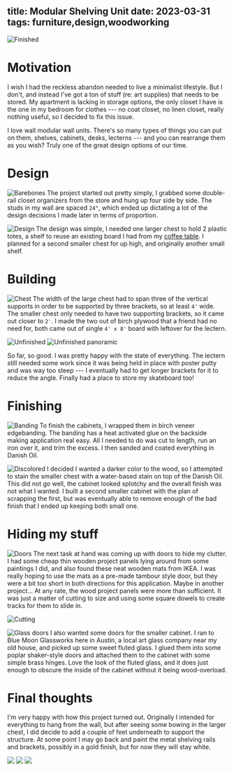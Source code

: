 title: Modular Shelving Unit
date: 2023-03-31
tags: furniture,design,woodworking
---
![Finished](14.jpeg)
# Motivation
I wish I had the reckless abandon needed to live a minimalist lifestyle. But I don't, and instead I've got a ton of stuff (re: art supplies) that needs to be stored. My apartment is lacking in storage options, the only closet I have is the one in my bedroom for clothes --- no coat closet, no linen closet, really nothing useful, so I decided to fix this issue.

I love wall modular wall units. There's so many types of things you can put on them, shelves, cabinets, desks, lecterns --- and you can rearrange them as you wish? Truly one of the great design options of our time. 

# Design
![Barebones](1.jpeg)
The project started out pretty simply, I grabbed some double-rail closet organizers from the store and hung up four side by side. The studs in my wall are spaced `24"`, which ended up dictating a lot of the design decisions I made later in terms of proportion.

![Design](design.jpeg)
The design was simple, I needed one larger chest to hold 2 plastic totes, a shelf to reuse an existing board I had from my [coffee table](/furniture/coffee-table/coffeTable.html). I planned for a second smaller chest for up high, and originally another small shelf.

# Building
![Chest](2.jpeg)
The width of the large chest had to span three of the vertical supports in order to be supported by three brackets, so at least `4'` wide. The smaller chest only needed to have two supporting brackets, so it came out closer to `2'`. I made the two out of birch plywood that a friend had no need for, both came out of single `4' x 8'` board with leftover for the lectern.

![Unfinished](3.jpeg)
![Unfinished panoramic](4.jpeg)

So far, so good. I was pretty happy with the state of everything. The lectern still needed some work since it was being held in place with poster putty and was way too steep --- I eventually had to get longer brackets for it to reduce the angle. Finally had a place to store my skateboard too!

# Finishing
![Banding](9.jpeg)
To finish the cabinets, I wrapped them in birch veneer edgebanding. The banding has a heat activated glue on the backside making application real easy. All I needed to do was cut to length, run an iron over it, and trim the excess. I then sanded and coated everything in Danish Oil.

![Discolored](5.jpeg)
I decided I wanted a darker color to the wood, so I attempted to stain the smaller chest with a water-based stain on top of the Danish Oil. This did not go well, the cabinet looked splotchy and the overall finish was not what I wanted. I built a second smaller cabinet with the plan of scrapping the first, but was eventually able to remove enough of the bad finish that I ended up keeping both small one.

# Hiding my stuff
![Doors](6.jpeg)
The next task at hand was coming up with doors to hide my clutter. I had some cheap thin wooden project panels lying around from some paintings I did, and also found these neat wooden mats from IKEA. I was really hoping to use the mats as a pre-made tambour style door, but they were a bit too short in both directions for this application. Maybe in another project... At any rate, the wood project panels were more than sufficient. It was just a matter of cutting to size and using some square dowels to create tracks for them to slide in.

![Cutting](7.jpeg)

![Glass doors](8.jpeg)
I also wanted some doors for the smaller cabinet. I ran to Blue Moon Glassworks here in Austin, a local art glass company near my old house, and picked up some sweet fluted glass. I glued them into some poplar shaker-style doors and attached them to the cabinet with some simple brass hinges. Love the look of the fluted glass, and it does just enough to obscure the inside of the cabinet without it being wood-overload.

# Final thoughts
I'm very happy with how this project turned out. Originally I intended for everything to hang from the wall, but after seeing some bowing in the larger chest, I did decide to add a couple of feet underneath to support the structure. At some point I may go back and paint the metal shelving rails and brackets, possibly in a gold finish, but for now they will stay white.

![](10.jpeg)
![](13.jpeg)
![](14.jpeg)



